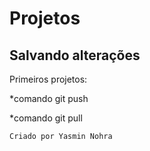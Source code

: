 # Projetos


## Salvando alterações

Primeiros projetos:


*comando git push

*comando git pull


```
Criado por Yasmin Nohra
```


